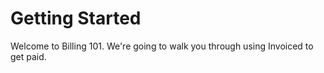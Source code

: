 # Getting Started

Welcome to Billing 101. We're going to walk you through using Invoiced to get paid.

